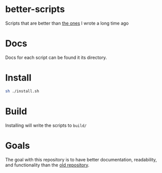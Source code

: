 # better-scripts
Scripts that are better than [the ones](https://github.com/jakeroggenbuck/.scripts) I wrote a long time ago

# Docs
Docs for each script can be found it its directory.

# Install
```sh
sh ./install.sh
```

# Build
Installing will write the scripts to `build/`

# Goals
The goal with this repository is to have better documentation, readability, and functionality than the [old repository](https://github.com/jakeroggenbuck/.scripts).
